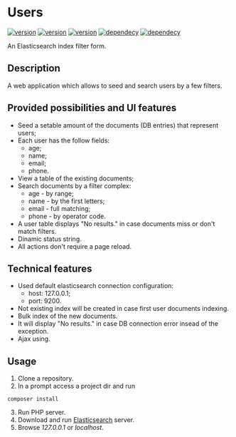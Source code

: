 # Users
[![version](https://img.shields.io/badge/php->=5.4.0-blue.svg)](https://www.php.net/downloads.php)
[![version](https://img.shields.io/badge/bootstrap-v5.1.3-blue.svg)](https://getbootstrap.com/docs/5.1/getting-started/introduction/)
[![version](https://img.shields.io/badge/elasticsearch-7.15.1-blue.svg)](https://www.elastic.co/downloads/elasticsearch)
[![dependecy](https://img.shields.io/badge/elasticsearch--php-v7.15.0-yellow.svg)](https://github.com/elastic/elasticsearch-php)
[![dependecy](https://img.shields.io/badge/fakerphp-v1.16.0-yellow.svg)](https://github.com/FakerPHP/Faker/)

An Elasticsearch index filter form.

## Description
A web application which allows to seed and search users by a few filters.

## Provided possibilities and UI features
- Seed a setable amount of the documents (DB entries) that represent users;
- Each user has the follow fields:
    - age;
    - name;
    - email;
    - phone.
- View a table of the existing documents;
- Search documents by a filter complex:
    - age - by range;
    - name - by the first letters;
    - email - full matching;
    - phone - by operator code.
- A user table displays "No results." in case documents miss or don't match filters.
- Dinamic status string.
- All actions don't require a page reload.

## Technical features
- Used default elasticsearch connection configuration:
    - host: 127.0.0.1;
    - port: 9200.
- Not existing index will be created in case  first user documents indexing.
- Bulk index of the new documents.
- It will display "No results." in case DB connection error insead of the exception.
- Ajax using.

## Usage
1. Clone a repository.
2. In a prompt access a project dir and run
```
composer install
```
3. Run PHP server.
4. Download and run [Elasticsearch](https://www.elastic.co/downloads/elasticsearch) server.
5. Browse _127.0.0.1_ or _localhost_.